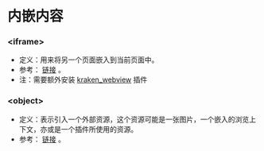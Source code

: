 # 内嵌内容

### \<iframe>

- 定义：用来将另一个页面嵌入到当前页面中。
- 参考： [链接](https://developer.mozilla.org/zh-CN/docs/Web/HTML/Element/iframe) 。
- 注：需要额外安装 [kraken_webview](/plugins/official/kraken_webview) 插件

### \<object>

- 定义：表示引入一个外部资源，这个资源可能是一张图片，一个嵌入的浏览上下文，亦或是一个插件所使用的资源。
- 参考： [链接](https://developer.mozilla.org/zh-CN/docs/Web/HTML/Element/object) 。
